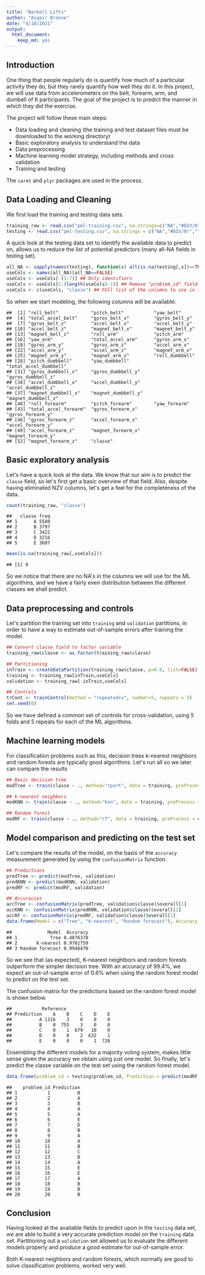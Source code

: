 ```yaml
---
title: "Barbell Lifts"
author: "Asgeir Brenne"
date: "4/10/2021"
output:
  html_document:
    keep_md: yes
---
```




## Introduction

One thing that people regularly do is quantify how  much of a particular activity they do, but they rarely quantify how well they do it. In this project, we will use data from accelerometers on the belt, forearm, arm, and dumbell of 6 participants. The goal of the project is to predict the manner in which they did the exercise.

The project will follow these main steps:

* Data loading and cleaning (the training and test dataset files must be downloaded to the working directory)
* Basic exploratory analysis to understand the data
* Data preprocessing
* Machine learning model strategy, including methods and cross validation
* Training and testing

The ```caret``` and ```plyr``` packages are used in the process.



## Data Loading and Cleaning

We first load the training and testing data sets.


```r
training_raw <- read.csv("pml-training.csv", na.strings=c("NA","#DIV/0!",""))
testing <- read.csv("pml-testing.csv", na.strings = c("NA","#DIV/0!",""))
```

A quick look at the testing data set to identify the available data to predict on, allows us to reduce the list of potential predictors (many all-NA fields in testing set).


```r
all_NA <- sapply(names(testing), function(x) all(is.na(testing[,x])==TRUE)) ## All NA columns in test set
useCols <- names(all_NA)[all_NA==FALSE]
useCols <- useCols[-(1:7)] ## Only identifiers
useCols <- useCols[1:(length(useCols)-1)] ## Remove "problem_id" field
useCols <- c(useCols, "classe") ## FUll list of the columns to use in training set
```

So when we start modeling, the following columns will be available:

```
##  [1] "roll_belt"            "pitch_belt"           "yaw_belt"            
##  [4] "total_accel_belt"     "gyros_belt_x"         "gyros_belt_y"        
##  [7] "gyros_belt_z"         "accel_belt_x"         "accel_belt_y"        
## [10] "accel_belt_z"         "magnet_belt_x"        "magnet_belt_y"       
## [13] "magnet_belt_z"        "roll_arm"             "pitch_arm"           
## [16] "yaw_arm"              "total_accel_arm"      "gyros_arm_x"         
## [19] "gyros_arm_y"          "gyros_arm_z"          "accel_arm_x"         
## [22] "accel_arm_y"          "accel_arm_z"          "magnet_arm_x"        
## [25] "magnet_arm_y"         "magnet_arm_z"         "roll_dumbbell"       
## [28] "pitch_dumbbell"       "yaw_dumbbell"         "total_accel_dumbbell"
## [31] "gyros_dumbbell_x"     "gyros_dumbbell_y"     "gyros_dumbbell_z"    
## [34] "accel_dumbbell_x"     "accel_dumbbell_y"     "accel_dumbbell_z"    
## [37] "magnet_dumbbell_x"    "magnet_dumbbell_y"    "magnet_dumbbell_z"   
## [40] "roll_forearm"         "pitch_forearm"        "yaw_forearm"         
## [43] "total_accel_forearm"  "gyros_forearm_x"      "gyros_forearm_y"     
## [46] "gyros_forearm_z"      "accel_forearm_x"      "accel_forearm_y"     
## [49] "accel_forearm_z"      "magnet_forearm_x"     "magnet_forearm_y"    
## [52] "magnet_forearm_z"     "classe"
```


## Basic exploratory analysis

Let's have a quick look at the data. We know that our aim is to predict the ```classe``` field, so let's first get a basic overview of that field. Also, despite having eliminated NZV columns, let's get a feel for the completeness of the data.


```r
count(training_raw, "classe")
```

```
##   classe freq
## 1      A 5580
## 2      B 3797
## 3      C 3422
## 4      D 3216
## 5      E 3607
```

```r
mean(is.na(training_raw[,useCols]))
```

```
## [1] 0
```

So we notice that there are no NA's in the columns we will use for the ML algorithms, and we have a fairly even distribution between the different classes we shall predict.


## Data preprocessing and controls

Let's partition the training set into ```training``` and ```validation``` partitions, in order to have a way to estimate out-of-sample errors after training the model.


```r
## Convert classe field to factor variable
training_raw$classe <- as.factor(training_raw$classe)

## Partitioning
inTrain <- createDataPartition(training_raw$classe, p=0.8, list=FALSE)
training <- training_raw[inTrain,useCols]
validation <- training_raw[-inTrain,useCols]

## Controls
trCont <- trainControl(method = "repeatedcv", number=5, repeats = 5)
set.seed(0)
```

So we have defined a common set of controls for cross-validation, using 5 folds and 5 repeats for each of the ML algorithms.


## Machine learning models

For classification problems such as this, decision trees k-nearest neighbors and random forests are typically good algorithms. Let's run  all so we later can compare the results


```r
## Basic decision tree
modTree <- train(classe ~ ., method="rpart", data = training, preProcess = c("center", "scale"), trControl = trCont)

## k-nearest neighbors
modKNN <- train(classe ~ ., method="knn", data = training, preProcess = c("center", "scale"), trControl = trCont)

## Random forest
modRF <- train(classe ~ ., method="rf", data = training, preProcess = c("center", "scale"), trControl = trCont)
```


## Model comparison and predicting on the test set

Let's compare the results of the model, on the basis of the ```accuracy``` measurement generated by using the ```confusionMatrix``` function.


```r
## Predictions
predTree <- predict(modTree, validation)
predKNN <- predict(modKNN, validation)
predRF <- predict(modRF, validation)

## Accuracies
accTree <- confusionMatrix(predTree, validation$classe)$overall[1]
accKNN <- confusionMatrix(predKNN, validation$classe)$overall[1]
accRF <- confusionMatrix(predRF, validation$classe)$overall[1]
data.frame(Model = c("Tree", "K-nearest", "Random forecast"), Accuracy = c(accTree,accKNN,accRF))
```

```
##             Model  Accuracy
## 1            Tree 0.4876370
## 2       K-nearest 0.9701759
## 3 Random forecast 0.9946470
```

So we see that (as expected), K-nearest neightbors and random forests outperform the simpler decision tree. With an accuracy of 99.4%, we expect an out-of-sample error of 0.6% when using the random forest model to predict on the test set.

The confusion matrix for the predictions based on the random forest model is shown below.

```
##           Reference
## Prediction    A    B    C    D    E
##          A 1116    3    0    0    0
##          B    0  755    3    0    0
##          C    0    1  679   10    0
##          D    0    0    2  632    1
##          E    0    0    0    1  720
```

Ensembling the different models for a majority voting system, makes little sense given the accuracy we obtain using just one model. So finally, let's predict the classe variable on the test set using the random forest model. 


```r
data.frame(problem_id = testing$problem_id, Prediction = predict(modRF, testing))
```

```
##    problem_id Prediction
## 1           1          B
## 2           2          A
## 3           3          B
## 4           4          A
## 5           5          A
## 6           6          E
## 7           7          D
## 8           8          B
## 9           9          A
## 10         10          A
## 11         11          B
## 12         12          C
## 13         13          B
## 14         14          A
## 15         15          E
## 16         16          E
## 17         17          A
## 18         18          B
## 19         19          B
## 20         20          B
```


## Conclusion

Having looked at the available fields to predict upon in the ```testing``` data set, we are able to build a very accurate prediction model on the ```training``` data set. Partitioning out a ```validation``` set allowed us to evaluate the different models properly and produce a good estimate for out-of-sample error.

Both K-nearest neighbors and random forests, which normally are good to solve classification problems, worked very well.
